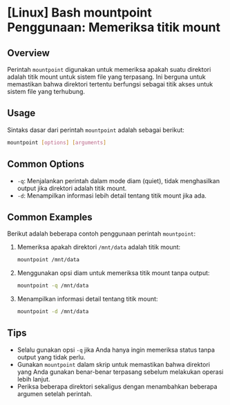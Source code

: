 # [Linux] Bash mountpoint Penggunaan: Memeriksa titik mount

## Overview
Perintah `mountpoint` digunakan untuk memeriksa apakah suatu direktori adalah titik mount untuk sistem file yang terpasang. Ini berguna untuk memastikan bahwa direktori tertentu berfungsi sebagai titik akses untuk sistem file yang terhubung.

## Usage
Sintaks dasar dari perintah `mountpoint` adalah sebagai berikut:

```bash
mountpoint [options] [arguments]
```

## Common Options
- `-q`: Menjalankan perintah dalam mode diam (quiet), tidak menghasilkan output jika direktori adalah titik mount.
- `-d`: Menampilkan informasi lebih detail tentang titik mount jika ada.

## Common Examples
Berikut adalah beberapa contoh penggunaan perintah `mountpoint`:

1. Memeriksa apakah direktori `/mnt/data` adalah titik mount:
   ```bash
   mountpoint /mnt/data
   ```

2. Menggunakan opsi diam untuk memeriksa titik mount tanpa output:
   ```bash
   mountpoint -q /mnt/data
   ```

3. Menampilkan informasi detail tentang titik mount:
   ```bash
   mountpoint -d /mnt/data
   ```

## Tips
- Selalu gunakan opsi `-q` jika Anda hanya ingin memeriksa status tanpa output yang tidak perlu.
- Gunakan `mountpoint` dalam skrip untuk memastikan bahwa direktori yang Anda gunakan benar-benar terpasang sebelum melakukan operasi lebih lanjut.
- Periksa beberapa direktori sekaligus dengan menambahkan beberapa argumen setelah perintah.